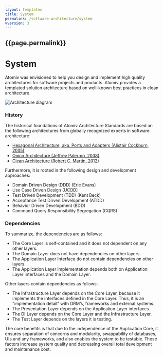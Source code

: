 ```yaml
---
layout: templates
title: System
permalink: /software-architecture/system
vversion: 3
---
```



## {{page.permalink}} 

# System

Atomiv was envisioned to help you design and implement high quality architectures for software projects and products. Atomiv provides a templated solution architecture based on well-known best practices in clean architecture.

![Architecture diagram](https://atomiv.github.io/img/architecture-layers.svg)

### History

The historical foundations of Atomiv Architecture Standards are based on the following architectures from globally recognized experts in software architecture:

* [Hexagonal Architecture, aka. Ports and Adapters \(Alistair Cockburn, 2005\)](https://dzone.com/articles/hexagonal-architecture-is-powerful) 
* [Onion Architecture \(Jeffrey Palermo, 2008\)](https://jeffreypalermo.com/2008/07/the-onion-architecture-part-1/)
* [Clean Architecture \(Robert C. Martin, 2012\)](https://blog.cleancoder.com/uncle-bob/2012/08/13/the-clean-architecture.html)

Furthermore, it is rooted in the following design and development approaches:

* Domain Driven Design \(DDD\) \(Eric Evans\)
* Use Case Driven Design \(UCDD\)
* Test Driven Development \(TDD\) \(Kent Beck\)
* Acceptance Test Driven Development \(ATDD\)
* Behavior Driven Development \(BDD\)
* Command Query Responsibility Segregation \(CQRS\)

### Dependencies

To summarize, the dependencies are as follows:

* The Core Layer is self-contained and it does not dependent on any other layers.
* The Domain Layer does not have dependencies on other layers.
* The Application Layer Interface do not contain dependencies on other layers.
* The Application Layer Implementation depends both on Application Layer interfaces and the Domain Layer.

Other layers contain dependencies as follows:

* The Infrastructure Layer depends on the Core Layer, because it implements the interfaces defined in the Core Layer. Thus, it is an “implementation detail” with ORM’s, frameworks and external systems.
* The Presentation Layer depends on the Application Layer interfaces.
* The DI Layer depends on the Core Layer and the Infrastructure Layer.
* The Test Layer depends on the layers it is testing.

The core benefits is that due to the independence of the Application Core, it ensures separation of concerns and modularity, swappability of databases, UIs and any frameworks, and also enables the system to be testable. These factors increase system quality and decreasing overall total development and maintenance cost.



